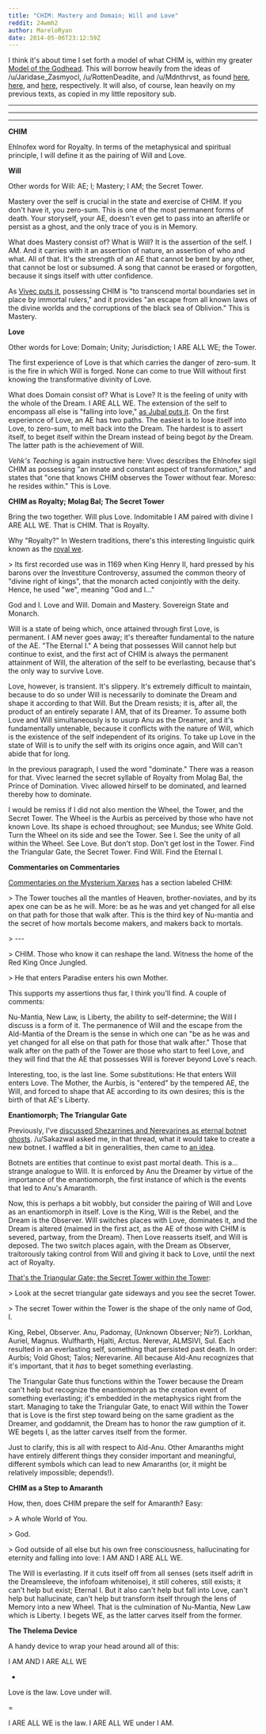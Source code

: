 ```yaml
---
title: "CHIM: Mastery and Domain; Will and Love"
reddit: 24wmh2
author: MareloRyan
date: 2014-05-06T23:12:59Z
---
```


I think it's about time I set forth a model of what CHIM is, within my greater [Model of the Godhead](/r/GodheadModel).  This will borrow heavily from the ideas of /u/Jaridase_Zasmyocl, /u/RottenDeadite, and /u/Mdnthrvst, as found [here](http://www.reddit.com/r/teslore/comments/1wv03c/its_selfish_love_right_when_coupled_with_i_are/), [here](http://www.reddit.com/r/teslore/comments/1gu4qy/vivec_amaranth_life/), and [here](http://www.reddit.com/r/teslore/comments/246nt1/why_cant_tiber_use_chim_on_masser/ch46u21), respectively.  It will also, of course, lean heavily on my previous texts, as copied in my little repository sub.

---
---
---

**CHIM**

Ehlnofex word for Royalty.  In terms of the metaphysical and spiritual principle, I will define it as the pairing of Will and Love.

**Will**

Other words for Will:  AE; I; Mastery; I AM; the Secret Tower.

Mastery over the self is crucial in the state and exercise of CHIM.  If you don't have it, you zero-sum.  This is one of the most permanent forms of death.  Your storyself, your AE, doesn't even get to pass into an afterlife or persist as a ghost, and the only trace of you is in Memory.

What does Mastery consist of?  What is Will?  It is the assertion of the self.  I AM.  And it carries with it an assertion of nature, an assertion of who and what.  All of that.  It's the strength of an AE that cannot be bent by any other, that cannot be lost or subsumed.  A song that cannot be erased or forgotten, because it sings itself with utter confidence.

As [Vivec puts it](http://www.imperial-library.info/content/vehks-teaching), possessing CHIM is "to transcend mortal boundaries set in place by immortal rulers," and it provides "an escape from all known laws of the divine worlds and the corruptions of the black sea of Oblivion."  This is Mastery.

**Love**

Other words for Love:  Domain; Unity; Jurisdiction; I ARE ALL WE; the Tower.

The first experience of Love is that which carries the danger of zero-sum.  It is the fire in which Will is forged.  None can come to true Will without first knowing the transformative divinity of Love.

What does Domain consist of?  What is Love?  It is the feeling of unity with the whole of the Dream.  I ARE ALL WE.  The extension of the self to encompass all else is "falling into love," [as Jubal puts it](http://www.imperial-library.info/content/loveletter-fifth-era-true-purpose-tamriel).  On the first experience of Love, an AE has two paths.  The easiest is to lose itself into Love, to zero-sum, to melt back into the Dream.  The hardest is to assert itself, to beget itself within the Dream instead of being begot *by* the Dream.  The latter path is the achievement of Will.

*Vehk's Teaching* is again instructive here:  Vivec describes the Ehlnofex sigil CHIM as possessing "an innate and constant aspect of transformation," and states that "one that knows CHIM observes the Tower without fear. Moreso: he resides within."  This is Love.

**CHIM as Royalty; Molag Bal; The Secret Tower**

Bring the two together.  Will plus Love.  Indomitable I AM paired with divine I ARE ALL WE.  That is CHIM.  That is Royalty.

Why "Royalty?"  In Western traditions, there's this interesting linguistic quirk known as the [royal we](http://en.wikipedia.org/wiki/Royal_we).

&gt; Its first recorded use was in 1169 when King Henry II, hard pressed by his barons over the Investiture Controversy, assumed the common theory of "divine right of kings", that the monarch acted conjointly with the deity. Hence, he used "we", meaning "God and I..."

God and I.  Love and Will.  Domain and Mastery.  Sovereign State and Monarch.

Will is a state of being which, once attained through first Love, is permanent.  I AM never goes away; it's thereafter fundamental to the nature of the AE.  "The Eternal I."  A being that possesses Will cannot help but continue to exist, and the first act of CHIM is always the permanent attainment of Will, the alteration of the self to be everlasting, because that's the only way to survive Love.

Love, however, is transient.  It's slippery.  It's extremely difficult to maintain, because to do so under Will is necessarily to dominate the Dream and shape it according to that Will.  But the Dream resists; it is, after all, the product of an entirely separate I AM, that of its Dreamer.  To assume both Love and Will simultaneously is to usurp Anu as the Dreamer, and it's fundamentally untenable, because it conflicts with the nature of Will, which is the existence of the self independent of its origins.  To take up Love in the state of Will is to unify the self with its origins once again, and Will can't abide that for long.

In the previous paragraph, I used the word "dominate."  There was a reason for that.  Vivec learned the secret syllable of Royalty from Molag Bal, the Prince of Domination.  Vivec allowed hirself to be dominated, and learned thereby how to dominate.

I would be remiss if I did not also mention the Wheel, the Tower, and the Secret Tower.  The Wheel is the Aurbis as perceived by those who have not known Love.  Its shape is echoed throughout; see Mundus; see White Gold.  Turn the Wheel on its side and see the Tower.  See I.  See the unity of all within the Wheel.  See Love.  But don't stop.  Don't get lost in the Tower.  Find the Triangular Gate, the Secret Tower.  Find Will.  Find the Eternal I.

**Commentaries on Commentaries**

[Commentaries on the Mysterium Xarxes](http://www.uesp.net/wiki/Lore:Mythic_Dawn_Commentaries) has a section labeled CHIM:

&gt; The Tower touches all the mantles of Heaven, brother-noviates, and by its apex one can be as he will. More: be as he was and yet changed for all else on that path for those that walk after. This is the third key of Nu-mantia and the secret of how mortals become makers, and makers back to mortals.

&gt; ---

&gt; CHIM. Those who know it can reshape the land. Witness the home of the Red King Once Jungled.

&gt; He that enters Paradise enters his own Mother.

This supports my assertions thus far, I think you'll find.  A couple of comments:

Nu-Mantia, New Law, is Liberty, the ability to self-determine; the Will I discuss is a form of it.  The permanence of Will and the escape from the Ald-Mantia of the Dream is the sense in which one can "be as he was and yet changed for all else on that path for those that walk after."  Those that walk after on the path of the Tower are those who start to feel Love, and they will find that the AE that possesses Will is forever beyond Love's reach.

Interesting, too, is the last line.  Some substitutions:  He that enters Will enters Love.  The Mother, the Aurbis, is "entered" by the tempered AE, the Will, and forced to shape that AE according to its own desires; this is the birth of that AE's Liberty.

**Enantiomorph; The Triangular Gate**

Previously, I've [discussed Shezarrines and Nerevarines as eternal botnet ghosts](http://www.reddit.com/r/teslore/comments/242k31/shezarrines_and_nerevarines_viruses_of_ae/).  /u/Sakazwal asked me, in that thread, what it would take to create a new botnet.  I waffled a bit in generalities, then came to [an idea](http://www.reddit.com/r/teslore/comments/242k31/shezarrines_and_nerevarines_viruses_of_ae/ch6wpr2).

Botnets are entities that continue to exist past mortal death.  This is a...  strange analogue to Will.  It is enforced by Anu the Dreamer by virtue of the importance of the enantiomorph, the first instance of which is the events that led to Anu's Amaranth.

Now, this is perhaps a bit wobbly, but consider the pairing of Will and Love as an enantiomorph in itself.  Love is the King, Will is the Rebel, and the Dream is the Observer.  Will switches places with Love, dominates it, and the Dream is altered (maimed in the first act, as the AE of those with CHIM is severed, partway, from the Dream).  Then Love reasserts itself, and Will is deposed.  The two switch places again, with the Dream as Observer, traitorously taking control from Will and giving it back to Love, until the next act of Royalty.

[That's the Triangular Gate; the Secret Tower within the Tower](http://www.imperial-library.info/node/1259/):

&gt; Look at the secret triangular gate sideways and you see the secret Tower.

&gt; The secret Tower within the Tower is the shape of the only name of God, I.

King, Rebel, Observer.  Anu, Padomay, (Unknown Observer; Nir?).  Lorkhan, Auriel, Magnus.  Wulfharth, Hjalti, Arctus.  Nerevar, ALMSIVI, Sul.  Each resulted in an everlasting self, something that persisted past death.  In order:  Aurbis; Void Ghost; Talos; Nerevarine.  All because Ald-Anu recognizes that it's important, that it *has* to beget something everlasting.

The Triangular Gate thus functions within the Tower because the Dream can't help but recognize the enantiomorph as the creation event of something everlasting; it's embedded in the metaphysics right from the start.  Managing to take the Triangular Gate, to enact Will within the Tower that is Love is the first step toward being on the same gradient as the Dreamer, and goddamnit, the Dream has to honor the raw gumption of it.  WE begets I, as the latter carves itself from the former.

Just to clarify, this is all with respect to Ald-Anu.  Other Amaranths might have entirely different things they consider important and meaningful, different symbols which can lead to new Amaranths (or, it might be relatively impossible; depends!).

**CHIM as a Step to Amaranth**

How, then, does CHIM prepare the self for Amaranth?  Easy:

&gt; A whole World of You.

&gt; God.

&gt; God outside of all else but his own free consciousness, hallucinating for eternity and falling into love: I AM AND I ARE ALL WE.

The Will is everlasting.  If it cuts itself off from all senses (sets itself adrift in the Dreamsleeve, the infofoam whitenoise), it still coheres, still exists; it can't help but exist; Eternal I.  But it also can't help but fall into Love, can't help but hallucinate, can't help but transform itself through the lens of Memory into a new Wheel.  That is the culmination of Nu-Mantia, New Law which is Liberty.  I begets WE, as the latter carves itself from the former.

**The Thelema Device**

A handy device to wrap your head around all of this:

I AM AND I ARE ALL WE

+

Love is the law.  Love under will.

 =

I ARE ALL WE is the law.  I ARE ALL WE under I AM.
